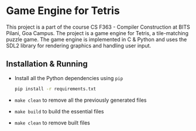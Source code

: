 # Game Engine for Tetris
This project is a part of the course CS F363 - Compiler Construction at BITS Pilani, Goa Campus. The project is a game engine for Tetris, a tile-matching puzzle game. The game engine is implemented in C & Python and uses the SDL2 library for rendering graphics and handling user input.

## Installation & Running
- Install all the Python dependencies using `pip`
    ```bash
    pip install -r requirements.txt
    ```

- `make clean` to remove all the previously generated files

- `make build` to build the essential files

- `make clean` to remove built files